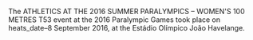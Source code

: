 The ATHLETICS AT THE 2016 SUMMER PARALYMPICS – WOMEN'S 100 METRES T53 event at the 2016 Paralympic Games took place on heats_date–8 September 2016, at the Estádio Olímpico João Havelange.
